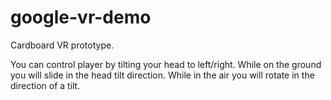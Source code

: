 # google-vr-demo
Cardboard VR prototype.

You can control player by tilting your head to left/right.
While on the ground you will slide in the head tilt direction.
While in the air you will rotate in the direction of a tilt.